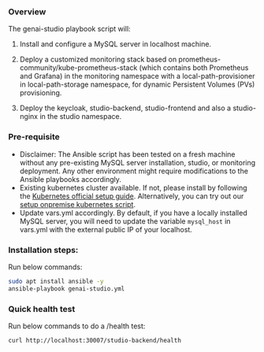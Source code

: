 ### Overview

The genai-studio playbook script will:

1. Install and configure a MySQL server in localhost machine.

2. Deploy a customized monitoring stack based on prometheus-community/kube-prometheus-stack (which contains both Prometheus and Grafana) in the monitoring namespace with a local-path-provisioner in local-path-storage namespace, for dynamic Persistent Volumes (PVs) provisioning.

3. Deploy the keycloak, studio-backend, studio-frontend and also a studio-nginx in the studio namespace.



### Pre-requisite
- Disclaimer: The Ansible script has been tested on a fresh machine without any pre-existing MySQL server installation, studio, or monitoring deployment. Any other environment might require modifications to the Ansible playbooks accordingly.
- Existing kubernetes cluster available. If not, please install by following the [Kubernetes official setup guide](https://kubernetes.io/docs/setup/). Alternatively, you can try out our [setup onpremise kubernetes script](../setup-onpremise-kubernetes/readme.md).
- Update vars.yml accordingly. By default, if you have a locally installed MySQL server, you will need to update the variable `mysql_host` in vars.yml with the external public IP of your localhost. 

### Installation steps:

Run below commands:
```sh
sudo apt install ansible -y
ansible-playbook genai-studio.yml
```

### Quick health test

Run below commands to do a /health test:
```sh
curl http://localhost:30007/studio-backend/health
```